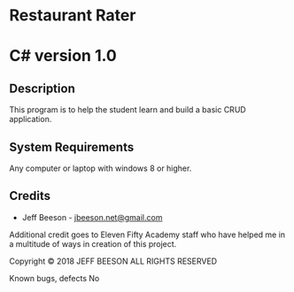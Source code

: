 # Restaurant Rater

# C# version 1.0


## Description
This program is to help the student learn and build a basic CRUD application. 

## System Requirements
Any computer or laptop with windows 8 or higher.


## Credits
* Jeff Beeson - jbeeson.net@gmail.com


Additional credit goes to Eleven Fifty Academy staff who have helped me in a multitude of ways in creation of this project. 

Copyright
© 2018  JEFF BEESON ALL RIGHTS RESERVED 

Known bugs, defects
No
